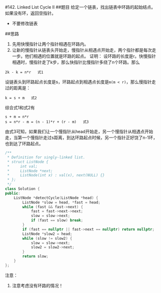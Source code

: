 #142. Linked List Cycle II
##题目
给定一个链表，找出链表中环路的起始结点。如果没有环，返回空指针。
 - 不要修改链表

##思路
1. 先用快慢指针让两个指针相遇在环路内。
2. 让新的慢指针从链表头开始走，慢指针从相遇点开始走，两个指针都是每次走一步。他们相遇的位置就是环路的起点。
证明：
设环路的长度是r。快慢指针相遇时，慢指针走了k步，那么快指针比慢指针多绕了n个环路。那么
```
2k - k = n*r   式1
```
设链表头到环路起点长度是s，环路起点到相遇点长度是`m(m < r)`，那么慢指针走过的距离是：
```
k = s + m   式2
```
综合式1和式2有
```
s + m = n*r
s = n*r - m = (n - 1)*r + (r - m)   式3
```
由式3可知，如果我们让一个慢指针从head开始走，另一个慢指针从相遇点开始走，当第一个慢指针走过s距离，到达环路起点时候，另一个指针正好饶了n-1环，也到达了环路起点。


```C++
/**
 * Definition for singly-linked list.
 * struct ListNode {
 *     int val;
 *     ListNode *next;
 *     ListNode(int x) : val(x), next(NULL) {}
 * };
 */
class Solution {
public:
    ListNode *detectCycle(ListNode *head) {
        ListNode *slow = head, *fast = head;
        while (fast && fast->next) {
            fast = fast->next->next;
            slow = slow->next;
            if (fast == slow) break;
        }
        if (fast == nullptr || fast->next == nullptr) return nullptr;
        ListNode *slow2 = head;
        while (slow != slow2) {
            slow = slow->next;
            slow2 = slow2->next;
        }
        return slow;
    }
};
```

注意：

1. 注意考虑没有环路的情况！
